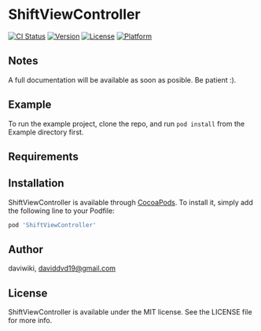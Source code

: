 # ShiftViewController

[![CI Status](https://img.shields.io/travis/daviwiki/ShiftViewController.svg?style=flat)](https://travis-ci.org/daviwiki/ShiftViewController)
[![Version](https://img.shields.io/cocoapods/v/ShiftViewController.svg?style=flat)](https://cocoapods.org/pods/ShiftViewController)
[![License](https://img.shields.io/cocoapods/l/ShiftViewController.svg?style=flat)](https://cocoapods.org/pods/ShiftViewController)
[![Platform](https://img.shields.io/cocoapods/p/ShiftViewController.svg?style=flat)](https://cocoapods.org/pods/ShiftViewController)

## Notes
A full documentation will be available as soon as posible. Be patient :).

## Example

To run the example project, clone the repo, and run `pod install` from the Example directory first.

## Requirements

## Installation

ShiftViewController is available through [CocoaPods](https://cocoapods.org). To install
it, simply add the following line to your Podfile:

```ruby
pod 'ShiftViewController'
```

## Author

daviwiki, daviddvd19@gmail.com

## License

ShiftViewController is available under the MIT license. See the LICENSE file for more info.
